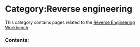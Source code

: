# Category:Reverse engineering
This category contains pages related to the [Reverse Engineering Workbench](Reverse_Engineering_Workbench.md).

### Contents:
